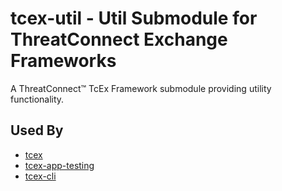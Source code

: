 # tcex-util - Util Submodule for ThreatConnect Exchange Frameworks

A ThreatConnect&trade; TcEx Framework submodule providing utility functionality.

## Used By

- [tcex](https://github.com/ThreatConnect-Inc/tcex)
- [tcex-app-testing](https://github.com/ThreatConnect-Inc/tcex-app-testing)
- [tcex-cli](https://github.com/ThreatConnect-Inc/tcex-cli)
